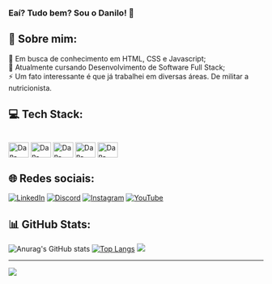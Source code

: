 ### Eaí? Tudo bem? Sou o Danilo! 👋

## 💫 Sobre mim:
🤝 Em busca de conhecimento em HTML, CSS e Javascript;<br>
🌱 Atualmente cursando Desenvolvimento de Software Full Stack;<br>
⚡ Um fato interessante é que já trabalhei em diversas áreas. De militar a nutricionista.

## 💻 Tech Stack:
<div style="display: inline_block"><br>
<img align="center" alt="Dan-Vscode" height="30" width="40" src="https://cdn.jsdelivr.net/gh/devicons/devicon/icons/vscode/vscode-original.svg" />
<img align="center" alt="Dan-Nodejs" height="30" width="40" src="https://cdn.jsdelivr.net/gh/devicons/devicon/icons/nodejs/nodejs-original.svg" />
<img align="center" alt="Dan-Javascript" height="30" width="40" src="https://cdn.jsdelivr.net/gh/devicons/devicon/icons/javascript/javascript-original.svg" />
<img align="center" alt="Dan-Html5" height="30" width="40" src="https://cdn.jsdelivr.net/gh/devicons/devicon/icons/html5/html5-original.svg" />
<img align="center" alt="Dan-Css" height="30" width="40" src="https://cdn.jsdelivr.net/gh/devicons/devicon/icons/css3/css3-original.svg" />
</div>

## 🌐 Redes sociais:
[![LinkedIn](https://img.shields.io/badge/LinkedIn-%230077B5.svg?logo=linkedin&logoColor=white)](https://www.linkedin.com/in/danilo-nogueira-machado/)
[![Discord](https://img.shields.io/badge/Discord-%237289DA.svg?logo=discord&logoColor=white)](https://discord.gg/595436332466176002)
[![Instagram](https://img.shields.io/badge/Instagram-%23E4405F.svg?logo=Instagram&logoColor=white)](https://instagram.com/@dev.danmachado) 
[![YouTube](https://img.shields.io/badge/YouTube-%23FF0000.svg?logo=YouTube&logoColor=white)](https://www.youtube.com/channel/UCiDrAa5kjcXu-PyD-umkDWw)

## 📊 GitHub Stats:
![Anurag's GitHub stats](https://github-readme-stats.vercel.app/api?username=DaniloNMachado&count_private=true&theme=midnight-purple)
[![Top Langs](https://github-readme-stats.vercel.app/api/top-langs/?username=DaniloNMachado&langs_count=8&theme=midnight-purple)](https://github.com/anuraghazra/github-readme-stats)
![](https://github-readme-streak-stats.herokuapp.com/?user=DaniloNMachado&theme=dark&hide_border=false&theme=midnight-purple)<br/>


---
[![](https://visitcount.itsvg.in/api?id=DaniloNMachado&icon=0&color=0)](https://visitcount.itsvg.in)
